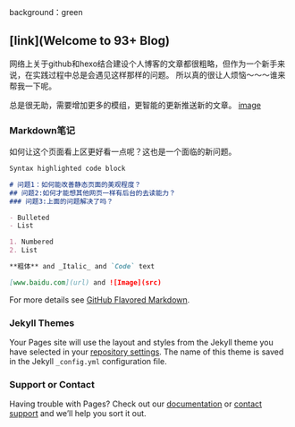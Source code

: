 background：green
## [link](Welcome to 93+ Blog)

网络上关于github和hexo结合建设个人博客的文章都很粗略，但作为一个新手来说，在实践过程中总是会遇见这样那样的问题。
所以真的很让人烦恼～～～谁来帮我一下呢。

总是很无助，需要增加更多的模组，更智能的更新推送新的文章。
[image](src)

### Markdown笔记

如何让这个页面看上区更好看一点呢？这也是一个面临的新问题。

```markdown
Syntax highlighted code block

# 问题1：如何能改善静态页面的美观程度？
## 问题2:如何才能想其他网页一样有后台的去读能力？
### 问题3:上面的问题解决了吗？

- Bulleted
- List

1. Numbered
2. List

**粗体** and _Italic_ and `Code` text

[www.baidu.com](url) and ![Image](src)
```

For more details see [GitHub Flavored Markdown](https://guides.github.com/features/mastering-markdown/).

### Jekyll Themes

Your Pages site will use the layout and styles from the Jekyll theme you have selected in your [repository settings](https://github.com/1693/93blog/settings). The name of this theme is saved in the Jekyll `_config.yml` configuration file.

### Support or Contact

Having trouble with Pages? Check out our [documentation](https://help.github.com/categories/github-pages-basics/) or [contact support](https://github.com/contact) and we’ll help you sort it out.
